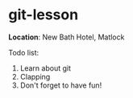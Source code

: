 # git-lesson

**Location**: New Bath Hotel, Matlock

Todo list:
1. Learn about git
2. Clapping
3. Don't forget to have fun!
